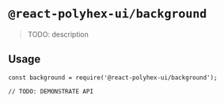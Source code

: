 # `@react-polyhex-ui/background`

> TODO: description

## Usage

```
const background = require('@react-polyhex-ui/background');

// TODO: DEMONSTRATE API
```
